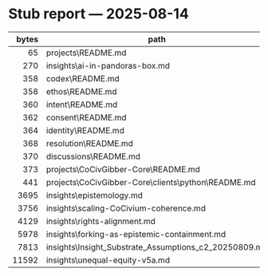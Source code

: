 <!-- status: stub; target: 150+ words -->
<!-- status: stub; target: 150+ words -->
<!-- status: stub; target: 150+ words -->
# Stub report — 2025-08-14

| bytes | path |
|------:|------|
| 65 | projects\README.md |
| 270 | insights\ai-in-pandoras-box.md |
| 358 | codex\README.md |
| 358 | ethos\README.md |
| 360 | intent\README.md |
| 362 | consent\README.md |
| 364 | identity\README.md |
| 368 | resolution\README.md |
| 370 | discussions\README.md |
| 373 | projects\CoCivGibber-Core\README.md |
| 441 | projects\CoCivGibber-Core\clients\python\README.md |
| 3695 | insights\epistemology.md |
| 3756 | insights\scaling-CoCivium-coherence.md |
| 4129 | insights\rights-alignment.md |
| 5978 | insights\forking-as-epistemic-containment.md |
| 7813 | insights\Insight_Substrate_Assumptions_c2_20250809.md |
| 11592 | insights\unequal-equity-v5a.md |




